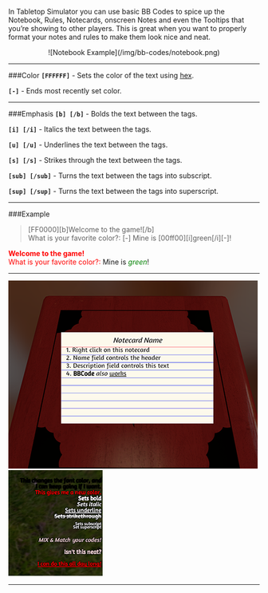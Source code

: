 In Tabletop Simulator you can use basic BB Codes to spice up the Notebook, Rules, Notecards, onscreen Notes and even the Tooltips that you’re showing to other players. This is great when you want to properly format your notes and rules to make them look nice and neat.

<center>![Notebook Example](/img/bb-codes/notebook.png)</center>

---


###Color
**`[FFFFFF]`** - Sets the color of the text using [hex](https://www.w3schools.com/Colors/colors_hexadecimal.asp).

**`[-]`** - Ends most recently set color.

---


###Emphasis
**`[b] [/b]`** - Bolds the text between the tags.

**`[i] [/i]`** - Italics the text between the tags.

**`[u] [/u]`** - Underlines the text between the tags.

**`[s] [/s]`** - Strikes through the text between the tags.

**`[sub] [/sub]`** - Turns the text between the tags into subscript.

**`[sup] [/sup]`** - Turns the text between the tags into superscript.

---


###Example

> [FF0000][b]Welcome to the game![/b]<br>
What is your favorite color?: [-] Mine is [00ff00][i]green[/i][-]!

<span style="color:red">**Welcome to the game!**<br>
What is your favorite color?: </span> Mine is <span style="color:green">*green*</span>!

---

<left>![Notecard Example](/img/bb-codes/notecard.png)</left>
<right>![Notes Example](/img/bb-codes/notes.png)</right>

---

